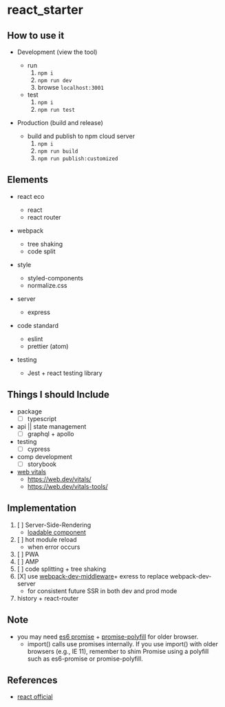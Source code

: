# react_starter


## How to use it
* Development (view the tool)
    * run
        1. `npm i`
        2. `npm run dev`
        3. browse `localhost:3001`
    * test
        1. `npm i`
        2. `npm run test`

* Production (build and release)
    * build and publish to npm cloud server
        1. `npm i`
        2. `npm run build`
        3. `npm run publish:customized`

## Elements
* react eco
    * react
    * react router

* webpack
    * tree shaking
    * code split

* style
    * styled-components
    * normalize.css

* server
    * express

* code standard
    * eslint
    * prettier (atom)

* testing
    * Jest + react testing library

## Things I should Include
* package
    * [ ] typescript

* api || state management
    * [ ] graphql + apollo

* testing
    * [ ] cypress

* comp development
    * [ ] storybook

* [web vitals](https://github.com/GoogleChrome/web-vitals)
    * https://web.dev/vitals/
    * https://web.dev/vitals-tools/

## Implementation
1. [ ] Server-Side-Rendering
    * [loadable component](https://loadable-components.com/docs/getting-started/)
2. [ ] hot module reload
    * when error occurs
3. [ ] PWA
4. [ ] AMP
5. [ ] code splitting + tree shaking
6. [X] use [webpack-dev-middleware](https://github.com/webpack/webpack-dev-middleware)+ exress to replace webpack-dev-server
    * for consistent future SSR in both dev and prod mode
7. history + react-router

## Note
* you may need [es6 promise](https://github.com/stefanpenner/es6-promise) + [promise-polyfill](https://github.com/taylorhakes/promise-polyfill) for older browser.
    * import() calls use promises internally. If you use import() with older browsers (e.g., IE 11), remember to shim Promise using a polyfill such as es6-promise or promise-polyfill.

## References
* [react official](https://reactjs.org/docs/create-a-new-react-app.html)
